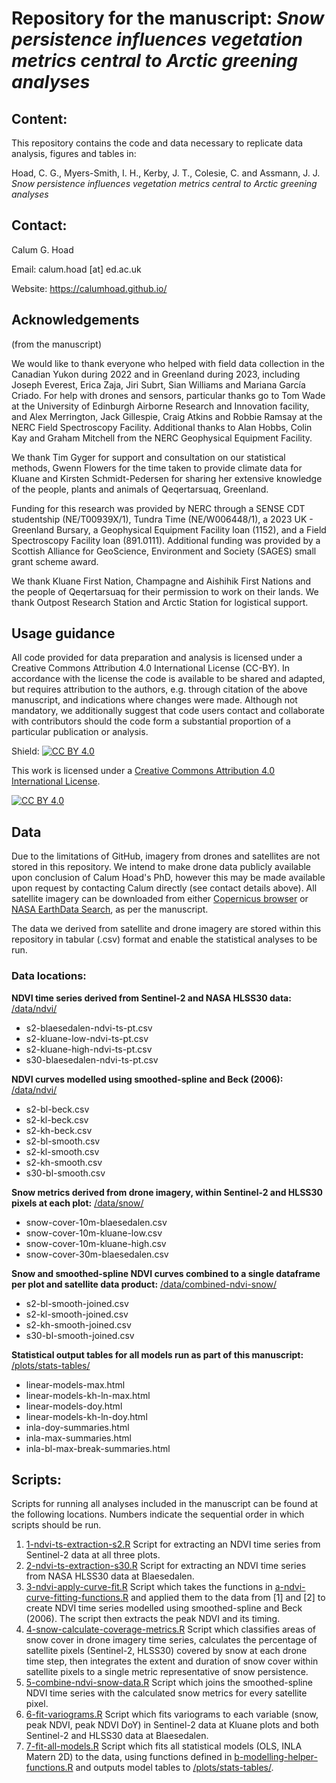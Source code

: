 # Repository for the manuscript: *Snow persistence influences vegetation metrics central to Arctic greening analyses*

## Content:
This repository contains the code and data necessary to replicate data analysis, figures and tables in:

Hoad, C. G., Myers-Smith, I. H., Kerby, J. T., Colesie, C. and Assmann, J. J. *Snow persistence influences vegetation metrics central to Arctic greening analyses*

## Contact:
Calum G. Hoad

Email: calum.hoad [at] ed.ac.uk

Website: https://calumhoad.github.io/

## Acknowledgements

(from the manuscript)

We would like to thank everyone who helped with field data collection in the Canadian Yukon during 2022 and in Greenland during 2023, including Joseph Everest, Erica Zaja, Jiri Subrt, Sian Williams and Mariana García Criado. For help with drones and sensors, particular thanks go to Tom Wade at the University of Edinburgh Airborne Research and Innovation facility, and Alex Merrington, Jack Gillespie, Craig Atkins and Robbie Ramsay at the NERC Field Spectroscopy Facility. Additional thanks to Alan Hobbs, Colin Kay and Graham Mitchell from the NERC Geophysical Equipment Facility.

We thank Tim Gyger for support and consultation on our statistical methods, Gwenn Flowers for the time taken to provide climate data for Kluane and Kirsten Schmidt-Pedersen for sharing her extensive knowledge of the people, plants and animals of Qeqertarsuaq, Greenland.

Funding for this research was provided by NERC through a SENSE CDT studentship (NE/T00939X/1), Tundra Time (NE/W006448/1), a 2023 UK - Greenland Bursary, a Geophysical Equipment Facility loan (1152), and a Field Spectroscopy Facility loan (891.0111). Additional funding was provided by a Scottish Alliance for GeoScience, Environment and Society (SAGES) small grant scheme award.

We thank Kluane First Nation, Champagne and Aishihik First Nations and the people of Qeqertarsuaq for their permission to work on their lands. We thank Outpost Research Station and Arctic Station for logistical support.

## Usage guidance
All code provided for data preparation and analysis is licensed under a Creative Commons Attribution 4.0 International License (CC-BY). In accordance with the license the code is available to be shared and adapted, but requires attribution to the authors, e.g. through citation of the above manuscript, and indications where changes were made. Although not mandatory, we additionally suggest that code users contact and collaborate with contributors should the code form a substantial proportion of a particular publication or analysis.

Shield: [![CC BY 4.0][cc-by-shield]][cc-by]

This work is licensed under a
[Creative Commons Attribution 4.0 International License][cc-by].

[![CC BY 4.0][cc-by-image]][cc-by]

[cc-by]: http://creativecommons.org/licenses/by/4.0/
[cc-by-image]: https://i.creativecommons.org/l/by/4.0/88x31.png
[cc-by-shield]: https://img.shields.io/badge/License-CC%20BY%204.0-lightgrey.svg

## Data

Due to the limitations of GitHub, imagery from drones and satellites are not stored in this repository. We intend to make drone data publicly available upon conclusion of Calum Hoad's PhD, however this may be made available upon request by contacting Calum directly (see contact details above). All satellite imagery can be downloaded from either [Copernicus browser](https://browser.dataspace.copernicus.eu/?zoom=5&lat=50.16282&lng=20.78613&themeId=DEFAULT-THEME&visualizationUrl=https%3A%2F%2Fsh.dataspace.copernicus.eu%2Fogc%2Fwms%2Fa91f72b5-f393-4320-bc0f-990129bd9e63&datasetId=S2_L2A_CDAS&demSource3D=%22MAPZEN%22&cloudCoverage=30&dateMode=SINGLE) or [NASA EarthData Search](https://search.earthdata.nasa.gov/search), as per the manuscript. 

The data we derived from satellite and drone imagery are stored within this repository in tabular (.csv) format and enable the statistical analyses to be run.

### Data locations:
**NDVI time series derived from Sentinel-2 and NASA HLSS30 data:**
[/data/ndvi/](/data/ndvi)
- s2-blaesedalen-ndvi-ts-pt.csv
- s2-kluane-low-ndvi-ts-pt.csv
- s2-kluane-high-ndvi-ts-pt.csv
- s30-blaesedalen-ndvi-ts-pt.csv

**NDVI curves modelled using smoothed-spline and Beck (2006):**
[/data/ndvi/](/data/ndvi)
- s2-bl-beck.csv
- s2-kl-beck.csv
- s2-kh-beck.csv
- s2-bl-smooth.csv
- s2-kl-smooth.csv
- s2-kh-smooth.csv
- s30-bl-smooth.csv

**Snow metrics derived from drone imagery, within Sentinel-2 and HLSS30 pixels at each plot:**
[/data/snow/](/data/snow/)
- snow-cover-10m-blaesedalen.csv
- snow-cover-10m-kluane-low.csv
- snow-cover-10m-kluane-high.csv
- snow-cover-30m-blaesedalen.csv

**Snow and smoothed-spline NDVI curves combined to a single dataframe per plot and satellite data product:**
[/data/combined-ndvi-snow/](/data/combined-ndvi-snow/)
- s2-bl-smooth-joined.csv
- s2-kl-smooth-joined.csv
- s2-kh-smooth-joined.csv
- s30-bl-smooth-joined.csv

**Statistical output tables for all models run as part of this manuscript:**
[/plots/stats-tables/](/plots/stats-tables/)
- linear-models-max.html
- linear-models-kh-ln-max.html
- linear-models-doy.html
- linear-models-kh-ln-doy.html
- inla-doy-summaries.html
- inla-max-summaries.html
- inla-bl-max-break-summaries.html

## Scripts:
Scripts for running all analyses included in the manuscript can be found at the following locations. Numbers indicate the sequential order in which scripts should be run.

1. [1-ndvi-ts-extraction-s2.R](/scripts/r/1-ndvi-ts-extraction-s2.R) Script for extracting an NDVI time series from Sentinel-2 data at all three plots.
2. [2-ndvi-ts-extraction-s30.R](/scripts/r/2-ndvi-ts-extraction-s30.R) Script for extracting an NDVI time series from NASA HLSS30 data at Blaesedalen.
3. [3-ndvi-apply-curve-fit.R](/scripts/r/3-ndvi-apply-curve-fit.R) Script which takes the functions in [a-ndvi-curve-fitting-functions.R](/scripts/r/a-ndvi-curve-fitting-functions.R) and applied them to the data from [1] and [2] to create NDVI time series modelled using smoothed-spline and Beck (2006). The script then extracts the peak NDVI and its timing.
4. [4-snow-calculate-coverage-metrics.R](/scripts/r/4-snow-calculate-coverage-metrics.R) Script which classifies areas of snow cover in drone imagery time series, calculates the percentage of satellite pixels (Sentinel-2, HLSS30) covered by snow at each drone time step, then integrates the extent and duration of snow cover within satellite pixels to a single metric representative of snow persistence.
5. [5-combine-ndvi-snow-data.R](/scripts/r/5-combine-ndvi-snow-data.R) Script which joins the smoothed-spline NDVI time series with the calculated snow metrics for every satellite pixel.
6. [6-fit-variograms.R](/scripts/r/6-fit-variograms.R) Script which fits variograms to each variable (snow, peak NDVI, peak NDVI DoY) in Sentinel-2 data at Kluane plots and both Sentinel-2 and HLSS30 data at Blaesedalen.
7. [7-fit-all-models.R](/scripts/r/7-fit-all-models.R) Script which fits all statistical models (OLS, INLA Matern 2D) to the data, using functions defined in [b-modelling-helper-functions.R](/scripts/r/b-modelling-helper-functions.R) and outputs model tables to [/plots/stats-tables/](/plots/stats-tables/).
